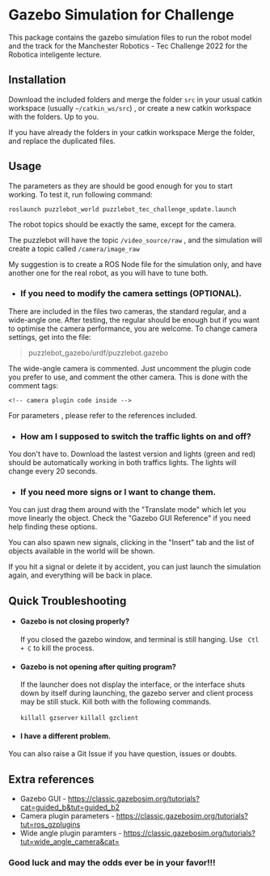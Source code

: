
# Gazebo Simulation for Challenge
This package contains the gazebo simulation files to run the robot model and the track for the Manchester Robotics - Tec Challenge 2022 for the Robotica inteligente lecture.
 
## Installation

Download the included folders and merge the folder `src`  in your usual catkin workspace (usually `~/catkin_ws/src`) , or create a new catkin workspace with the folders. Up to you.  

If you have already the folders in your catkin workspace Merge the folder, and replace the duplicated files.  

## Usage

The parameters as they are should be good enough for you to start working. To test it, run following command: 

 `roslaunch puzzlebot_world puzzlebot_tec_challenge_update.launch` 

The robot topics should be exactly the same, except for the camera. 

The puzzlebot will have the topic `/video_source/raw` , and the simulation will create a topic called  `/camera/image_raw` 

My suggestion is to create a ROS Node file for the simulation only, and have another one for the real robot, as you will have to tune both.  

- ### If you need to modify the camera settings (OPTIONAL).

There are included in the files two cameras, the standard regular, and a wide-angle one. After testing, the regular should be enough but if you 
want to optimise the camera performance, you are welcome. To change camera settings, get into the file:

> puzzlebot_gazebo/urdf/puzzlebot.gazebo

The wide-angle camera is commented. Just uncomment the plugin code you prefer to use, and comment the other camera. This is done with the comment tags:

`<!-- camera plugin code inside -->`

For parameters , please refer to the references included.  

- ### How am I supposed to switch the traffic lights on and off? 

You don't have to. Download the lastest version and lights (green and red) should be automatically working in both traffics lights.  The lights will change every 20 seconds. 

- ### If you need more signs or I want to change them.
You can just drag them around with the "Translate mode" which let you move linearly the object. Check the "Gazebo GUI Reference" if you need help finding these options.   

You can also spawn new signals, clicking in the "Insert" tab and the list of objects available in the world will be shown. 

If you hit a signal or delete it by accident, you can just launch the simulation again, and everything will be back in place. 

## Quick Troubleshooting
- #### Gazebo is not closing properly?
  If you closed the gazebo window, and terminal is still hanging. Use ` Ctl + C`  to kill the process. 
  
- #### Gazebo is not opening after quiting program?
  If the launcher does not display the interface, or the interface shuts down by itself during launching, the gazebo server and client process may be still stuck. Kill both with the following commands. 
  
  `killall gzserver` 
  `killall gzclient` 

- #### I have a different problem.

You can also raise a Git Issue if you have question, issues or doubts. 

## Extra references
- Gazebo GUI - https://classic.gazebosim.org/tutorials?cat=guided_b&tut=guided_b2
- Camera plugin  parameters - https://classic.gazebosim.org/tutorials?tut=ros_gzplugins
- Wide angle plugin paramters - https://classic.gazebosim.org/tutorials?tut=wide_angle_camera&cat=
 
### Good luck and may the odds ever be in your favor!!!

